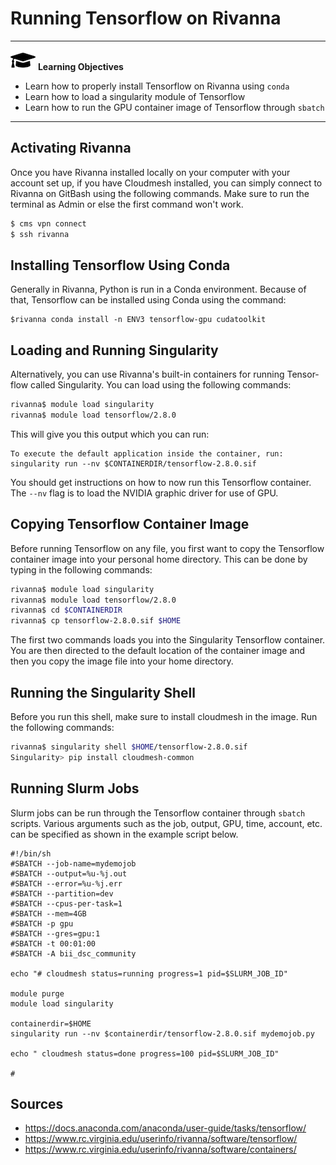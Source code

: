 # Running Tensorflow on Rivanna

---

![](images/learning.png) **Learning Objectives**

* Learn how to properly install Tensorflow on Rivanna using `conda`
* Learn how to load a singularity module of Tensorflow
* Learn how to run the GPU container image of Tensorflow through `sbatch`

---


## Activating Rivanna

Once you have Rivanna installed locally on your computer with your account
set up, if you have Cloudmesh installed, you can simply connect to Rivanna on
GitBash using the following commands. Make sure to run the terminal as
Admin or else the first command won't work. 

```bash
$ cms vpn connect
$ ssh rivanna
```

## Installing Tensorflow Using Conda

Generally in Rivanna, Python is run in a Conda environment. Because of that,
Tensorflow can be installed using Conda using the command:

```
$rivanna conda install -n ENV3 tensorflow-gpu cudatoolkit
```

## Loading and Running Singularity

Alternatively, you can use Rivanna's built-in containers for running Tensor-
flow called Singularity. You can load using the following commands:

```bash
rivanna$ module load singularity
rivanna$ module load tensorflow/2.8.0
```

This will give you this output which you can run:

```
To execute the default application inside the container, run:
singularity run --nv $CONTAINERDIR/tensorflow-2.8.0.sif
```

You should get instructions on how to now run this Tensorflow container. The `--nv`
flag is to load the NVIDIA graphic driver for use of GPU.

## Copying Tensorflow Container Image

Before running Tensorflow on any file, you first want to copy the Tensorflow
container image into your personal home directory. This can be done by typing in
the following commands:

```bash
rivanna$ module load singularity
rivanna$ module load tensorflow/2.8.0
rivanna$ cd $CONTAINERDIR
rivanna$ cp tensorflow-2.8.0.sif $HOME
```

The first two commands loads you into the Singularity Tensorflow container. 
You are then directed to the default location of the container image and then
you copy the image file into your home directory.

## Running the Singularity Shell

Before you run this shell, make sure to install cloudmesh in the image. Run the
following commands:

```bash
rivanna$ singularity shell $HOME/tensorflow-2.8.0.sif
Singularity> pip install cloudmesh-common
```


## Running Slurm Jobs

Slurm jobs can be run through the Tensorflow container through `sbatch` scripts. 
Various arguments such as the job, output, GPU, time, account, etc. can be 
specified as shown in the example script below. 

```nano
#!/bin/sh
#SBATCH --job-name=mydemojob
#SBATCH --output=%u-%j.out
#SBATCH --error=%u-%j.err
#SBATCH --partition=dev
#SBATCH --cpus-per-task=1
#SBATCH --mem=4GB
#SBATCH -p gpu
#SBATCH --gres=gpu:1
#SBATCH -t 00:01:00
#SBATCH -A bii_dsc_community

echo "# cloudmesh status=running progress=1 pid=$SLURM_JOB_ID"

module purge
module load singularity

containerdir=$HOME
singularity run --nv $containerdir/tensorflow-2.8.0.sif mydemojob.py

echo " cloudmesh status=done progress=100 pid=$SLURM_JOB_ID"

#
```



## Sources

* https://docs.anaconda.com/anaconda/user-guide/tasks/tensorflow/
* https://www.rc.virginia.edu/userinfo/rivanna/software/tensorflow/
* https://www.rc.virginia.edu/userinfo/rivanna/software/containers/
